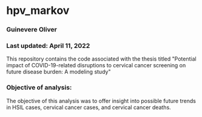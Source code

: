 # hpv_markov

### Guinevere Oliver
### Last updated: April 11, 2022

This repository contains the code associated with the thesis titled "Potential impact of COVID-19-related disruptions to cervical cancer screening on future disease burden: A modeling study"

### Objective of analysis: 
The objective of this analysis was to offer insight into possible future trends in HSIL cases, cervical cancer cases, and cervical cancer deaths.
